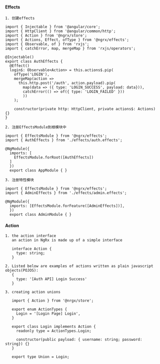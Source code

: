 #### Effects
>
    1. 创建effects

    import { Injectable } from '@angular/core';
    import { HttpClient } from '@angular/common/http';
    import { Action } from '@ngrx/store';
    import { Actions, Effect, ofType } from '@ngrx/effects';
    import { Observable, of } from 'rxjs';
    import { catchError, map, mergeMap } from 'rxjs/operators';

    @Injectable()
    export class AuthEffects {
      @Effect()
      login$: Observable<Action> = this.actions$.pip(
        ofType('LOGIN'),
        mergeMap(action =>
          this.http.post('/auth', action.payload).pip(
            map(data => ({ type: 'LOGIN_SUCCESS', payload: data})),
            catchError(() => of({ type: 'LOGIN_FAILED' }))
            ))
        );

        constructor(private http: HttpClient, private actions$: Actions) {}
    }

    2. 注册EffectsModule到根模块中

    import { EffectsModule } from '@ngrx/effects';
    import { AuthEffects } from './effects/auth.effects';

    @NgModule({
      imports: [
        EffectsModule.forRoot([AuthEffects])
      ]
      })
      export class AppModule { }

    3. 注册特性模块

    import { EffectsModule } from '@ngrx/effects';
    import { AdminEffects } from './effects/admin.effects';

    @NgModule({
      imports: [EffectsModule.forFeature([AdminEffects])],
      })
      export class AdminModule { }

#### Action
>
    1. the action interface
       an action in NgRx is made up of a simple interface

       interface Action {
         type: string;
       }

    2. Listed below are examples of actions written as plain javascript objects(POJOS):
       {
         type: '[Auth API] Login Success'
       }

    3. creating action unions

       import { Action } from '@nrgx/store';

       export enum ActionTypes {
         Login = '[Login Page] Login',
       }

       export class Login implements Action {
         readonly type = ActionTypes.Login;

         constructor(public payload: { username: string; password: string}) {}
       }

       export type Union = Login;
